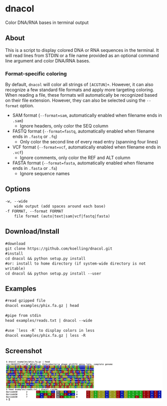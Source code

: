 # dnacol
Color DNA/RNA bases in terminal output

## About
This is a script to display colored DNA or RNA sequences in the terminal. It will read lines from STDIN or a file name provided as an optional command line argument and color DNA/RNA bases.

### Format-specific coloring
By default, `dnacol` will color all strings of `[ACGTUN]+`. However, it can also recognize a few standard file formats and apply more targeting coloring. When reading a file, these formats will automatically be recognized based on their file extension. However, they can also be selected using the `--format` option.

- SAM format (`--format=sam`, automatically enabled when filename ends in `.sam`)
    + Ignore headers, only color the SEQ column
- FASTQ format (`--format=fastq`, automatically enabled when filename ends in `.fastq` or `.fq`)
    + Only color the second line of every read entry (spanning four lines)
- VCF format (`--format=vcf`, automatically enabled when filename ends in `.vcf`)
    + Ignore comments, only color the REF and ALT column
- FASTA format (`--format=fasta`, automatically enabled when filename ends in `.fasta` or `.fa`)
    + Ignore sequence names

## Options
    -w, --wide
        wide output (add spaces around each base)
    -f FORMAT, --format FORMAT
        file format (auto|text|sam|vcf|fastq|fasta)

## Download/Install
    #download
    git clone https://github.com/koelling/dnacol.git
    #install
    cd dnacol && python setup.py install    
    #or: install to home directory (if system-wide directory is not writable)
    cd dnacol && python setup.py install --user

## Examples
    #read gzipped file
    dnacol examples/phix.fa.gz | head

    #pipe from stdin
    head examples/reads.txt | dnacol --wide

    #use `less -R` to display colors in less
    dnacol examples/phix.fa.gz | less -R

## Screenshot
![Screenshot](screenshot.png?raw=true)